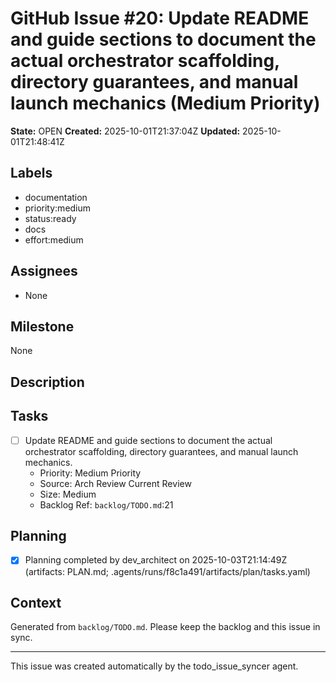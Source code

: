 # GitHub Issue #20: Update README and guide sections to document the actual orchestrator scaffolding, directory guarantees, and manual launch mechanics (Medium Priority)

**State:** OPEN
**Created:** 2025-10-01T21:37:04Z
**Updated:** 2025-10-01T21:48:41Z

## Labels
- documentation
- priority:medium
- status:ready
- docs
- effort:medium

## Assignees
- None

## Milestone
None

## Description
## Tasks

- [ ] Update README and guide sections to document the actual orchestrator scaffolding, directory guarantees, and manual launch mechanics.
  - Priority: Medium Priority
  - Source: Arch Review Current Review
  - Size: Medium
  - Backlog Ref: `backlog/TODO.md`:21

## Planning

- [x] Planning completed by dev_architect on 2025-10-03T21:14:49Z (artifacts: PLAN.md; .agents/runs/f8c1a491/artifacts/plan/tasks.yaml)

## Context
Generated from `backlog/TODO.md`. Please keep the backlog and this issue in sync.

---
This issue was created automatically by the todo_issue_syncer agent.
